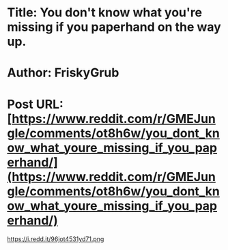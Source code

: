 # Title: You don't know what you're missing if you paperhand on the way up.
# Author: FriskyGrub
# Post URL: [https://www.reddit.com/r/GMEJungle/comments/ot8h6w/you_dont_know_what_youre_missing_if_you_paperhand/](https://www.reddit.com/r/GMEJungle/comments/ot8h6w/you_dont_know_what_youre_missing_if_you_paperhand/)


https://i.redd.it/96jot4531yd71.png
